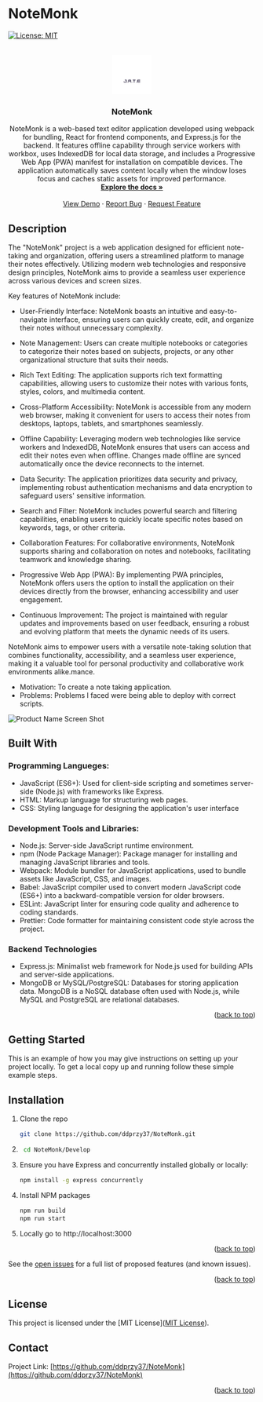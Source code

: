 # NoteMonk

[![License: MIT](https://img.shields.io/badge/License-MIT-yellow.svg)](https://opensource.org/licenses/MIT)

<!-- PROJECT LOGO -->
<br />
<div align="center">
  <a href="https://github.com/ddprzy37/NoteMonk">
    <img src="Develop/client/src/images/logo.png" alt="Logo" width="80" height="80">
  </a>

<h3 align="center">NoteMonk</h3>

  <p align="center">
    NoteMonk  is a web-based text editor application developed using webpack for bundling, React for frontend components, and Express.js for the backend. It features offline capability through service workers with workbox, uses IndexedDB for local data storage, and includes a Progressive Web App (PWA) manifest for installation on compatible devices. The application automatically saves content locally when the window loses focus and caches static assets for improved performance.
    <br />
    <a href="https://github.com/ddprzy37/NoteMonk/"><strong>Explore the docs »</strong></a>
    <br />
    <br />
    <a href="https://github.com/ddprzy37/NoteMonk/">View Demo</a>
    ·
    <a href="https://github.com/ddprzy37/NoteMonk/issues/new?labels=bug&template=bug-report---.md">Report Bug</a>
    ·
    <a href="https://github.com/ddprzy37/NoteMonk/issues/new?labels=enhancement&template=feature-request---.md">Request Feature</a>
  </p>
</div>

## Description

The "NoteMonk" project is a web application designed for efficient note-taking and organization, offering users a streamlined platform to manage their notes effectively. Utilizing modern web technologies and responsive design principles, NoteMonk aims to provide a seamless user experience across various devices and screen sizes.

Key features of NoteMonk include:

* User-Friendly Interface: NoteMonk boasts an intuitive and easy-to-navigate interface, ensuring users can quickly create, edit, and organize their notes without unnecessary complexity.

* Note Management: Users can create multiple notebooks or categories to categorize their notes based on subjects, projects, or any other organizational structure that suits their needs.

* Rich Text Editing: The application supports rich text formatting capabilities, allowing users to customize their notes with various fonts, styles, colors, and multimedia content.

* Cross-Platform Accessibility: NoteMonk is accessible from any modern web browser, making it convenient for users to access their notes from desktops, laptops, tablets, and smartphones seamlessly.

* Offline Capability: Leveraging modern web technologies like service workers and IndexedDB, NoteMonk ensures that users can access and edit their notes even when offline. Changes made offline are synced automatically once the device reconnects to the internet.

* Data Security: The application prioritizes data security and privacy, implementing robust authentication mechanisms and data encryption to safeguard users' sensitive information.

* Search and Filter: NoteMonk includes powerful search and filtering capabilities, enabling users to quickly locate specific notes based on keywords, tags, or other criteria.

* Collaboration Features: For collaborative environments, NoteMonk supports sharing and collaboration on notes and notebooks, facilitating teamwork and knowledge sharing.

* Progressive Web App (PWA): By implementing PWA principles, NoteMonk offers users the option to install the application on their devices directly from the browser, enhancing accessibility and user engagement.

* Continuous Improvement: The project is maintained with regular updates and improvements based on user feedback, ensuring a robust and evolving platform that meets the dynamic needs of its users.

NoteMonk aims to empower users with a versatile note-taking solution that combines functionality, accessibility, and a seamless user experience, making it a valuable tool for personal productivity and collaborative work environments alike.mance.

- Motivation: To create a note taking application.
- Problems: Problems I faced were being able to deploy with correct scripts.

![Product Name Screen Shot](./Develop/client/src/images/Screenshot%202024-07-16%20at%209.23.58 PM.png)

## Built With

### Programming Langueges:
* JavaScript (ES6+): Used for client-side scripting and sometimes server-side (Node.js) with frameworks like Express.
* HTML: Markup language for structuring web pages.
* CSS: Styling language for designing the application's user interface
### Development Tools and Libraries:
* Node.js: Server-side JavaScript runtime environment.
* npm (Node Package Manager): Package manager for installing and managing JavaScript libraries and tools.
* Webpack: Module bundler for JavaScript applications, used to bundle assets like JavaScript, CSS, and images.
* Babel: JavaScript compiler used to convert modern JavaScript code (ES6+) into a backward-compatible version for older browsers.
* ESLint: JavaScript linter for ensuring code quality and adherence to coding standards.
* Prettier: Code formatter for maintaining consistent code style across the project.
### Backend Technologies
* Express.js: Minimalist web framework for Node.js used for building APIs and server-side applications.
* MongoDB or MySQL/PostgreSQL: Databases for storing application data. MongoDB is a NoSQL database often used with Node.js, while MySQL and PostgreSQL are relational databases.

<p align="right">(<a href="#readme-top">back to top</a>)</p>



## Getting Started

This is an example of how you may give instructions on setting up your project locally.
To get a local copy up and running follow these simple example steps.

## Installation
1. Clone the repo
   ```sh
   git clone https://github.com/ddprzy37/NoteMonk.git
   ```
2. ```sh
    cd NoteMonk/Develop
    ```
3. Ensure you have Express and concurrently installed globally or locally:
   ```sh
   npm install -g express concurrently
   ```
4. Install NPM packages
   ```sh
   npm run build
   npm run start
   ```
5. Locally go to http://localhost:3000

<p align="right">(<a href="#readme-top">back to top</a>)</p>


See the [open issues](https://github.com/ddprzy37/NoteMonk/issues) for a full list of proposed features (and known issues).

<p align="right">(<a href="#readme-top">back to top</a>)</p>

## License

This project is licensed under the [MIT License]([MIT License](https://opensource.org/licenses/MIT)).


## Contact

Project Link: [https://github.com/ddprzy37/NoteMonk](https://github.com/ddprzy37/NoteMonk)

<p align="right">(<a href="#readme-top">back to top</a>)</p>


